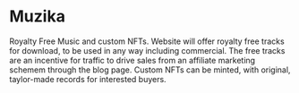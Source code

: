 # Muzika
Royalty Free Music and custom NFTs. 
Website will offer royalty free tracks for download, to be used in any way including commercial.
The free tracks are an incentive for traffic to drive sales from an affiliate marketing schemem through the blog page.
Custom NFTs can be minted, with original, taylor-made records for interested buyers. 
